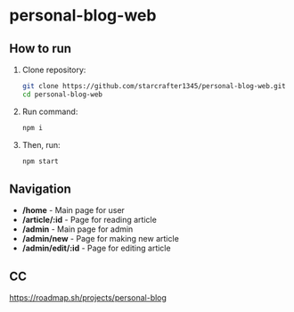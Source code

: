 # personal-blog-web

## How to run

1. Clone repository:
  
   ```bash
   git clone https://github.com/starcrafter1345/personal-blog-web.git
   cd personal-blog-web
   ```
   
3. Run command:
   
   ```bash
   npm i
   ```
   
5. Then, run:
   
   ```bash
   npm start
   ```
   
## Navigation

- **/home** - Main page for user
- **/article/:id** - Page for reading article
- **/admin** - Main page for admin
- **/admin/new** - Page for making new article
- **/admin/edit/:id** - Page for editing article

## CC
https://roadmap.sh/projects/personal-blog
